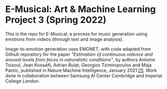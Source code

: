 # E-Musical: Art & Machine Learning Project 3 (Spring 2022)

This is the repo for E-Musical: a process for music generation using emotions from videos (through text and image analysis). 

Image-to-emotion generation uses EMONET, with code adapted from Github repository for the paper _"Estimation of continuous valence and arousal levels from faces in naturalistic conditions"_, by authors Antoine Toisoul, Jean Kossaifi, Adrian Bulat, Georgios Tzimiropoulos and Maja Pantic, published in Nature Machine Intelligence, January 2021 [[1]](#Citation).
Work done in collaboration between Samsung AI Center Cambridge and Imperial College London.

